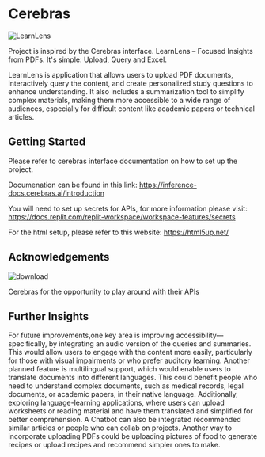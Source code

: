# Cerebras
![LearnLens](https://github.com/user-attachments/assets/3933f425-e144-4c42-80f3-d5628fe79cf5)

Project is inspired by the Cerebras interface. LearnLens – Focused Insights from PDFs. It's simple: Upload, Query and Excel. 

LearnLens is application that allows users to upload PDF documents, interactively query the content, and create personalized study questions to enhance understanding. It also includes a summarization tool to simplify complex materials, making them more accessible to a wide range of audiences, especially for difficult content like academic papers or technical articles.

## Getting Started
Please refer to cerebras interface documentation on how to set up the project. 

Documenation can be found in this link: https://inference-docs.cerebras.ai/introduction 

You will need to set up secrets for APIs, for more information please visit: https://docs.replit.com/replit-workspace/workspace-features/secrets 


For the html setup, please refer to this website: https://html5up.net/  

## Acknowledgements
![download](https://github.com/user-attachments/assets/2a2f1aef-0d7b-41a1-9e62-470cea7303e4)

Cerebras for the opportunity to play around with their APIs

## Further Insights
For future improvements,one key area is improving accessibility—specifically, by integrating an audio version of the queries and summaries. This would allow users to engage with the content more easily, particularly for those with visual impairments or who prefer auditory learning. Another planned feature is multilingual support, which would enable users to translate documents into different languages. This could benefit people who need to understand complex documents, such as medical records, legal documents, or academic papers, in their native language. Additionally, exploring language-learning applications, where users can upload worksheets or reading material and have them translated and simplified for better comprehension. A Chatbot can also be integrated recommended similar articles or people who can collab on projects. Another way to incorporate uploading PDFs could be uploading pictures of food to generate recipes or upload recipes and recommend simpler ones to make. 



